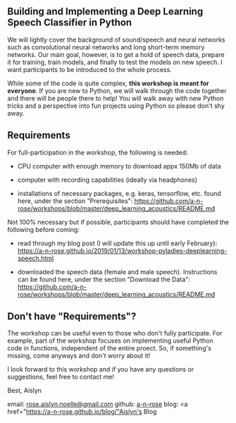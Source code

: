 
## Building and Implementing a Deep Learning Speech Classifier in Python

We will lightly cover the background of sound/speech and neural networks such as convolutional neural networks and long short-term memory networks. Our main goal, however, is to get a hold of speech data, prepare it for training, train models, and finally to test the models on new speech. I want participants to be introduced to the whole process. 

While some of the code is quite complex, **this workshop is meant for everyone**. If you are new to Python, we will walk through the code together and there will be people there to help! You will walk away with new Python tricks and a perspective into fun projects using Python so please don't shy away.

## Requirements

For full-participation in the workshop, the following is needed:

* CPU computer with enough memory to download appx 150Mb of data

* computer with recording capabilities (ideally via headphones)

* installations of necessary packages, e.g. keras, tensorflow, etc. found here, under the section "Prerequisites": https://github.com/a-n-rose/workshops/blob/master/deep_learning_acoustics/README.md

Not 100% necessary but if possible, participants should have completed the following before coming:

* read through my blog post (I will update this up until early February): https://a-n-rose.github.io/2019/01/13/workshop-pyladies-deeplearning-speech.html

* downloaded the speech data (female and male speech). Instructions can be found here, under the section "Download the Data": https://github.com/a-n-rose/workshops/blob/master/deep_learning_acoustics/README.md

## Don't have "Requirements"?

The workshop can be useful even to those who don't fully participate. For example, part of the workshop focuses on implementing useful Python code in functions, independent of the entire proect. So, if something's missing, come anyways and don't worry about it! 

I look forward to this workshop and if you have any questions or suggestions, feel free to contact me!

Best,
Aislyn 

email: rose.aislyn.noelle@gmail.com
github: <a href="https://github.com/a-n-rose">a-n-rose</a>
blog: <a href="https://a-n-rose.github.io/blog/"Aislyn's Blog</a>

